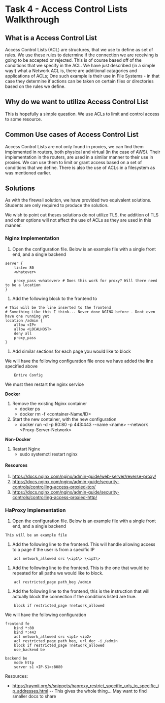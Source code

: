 # Task 4 - Access Control Lists Walkthrough 
## What is a Access Control List
Access Control Lists (ACL) are structures, that we use to define as set of rules. We use these rules to determine if the connection we are receiving is going to be accepted or rejected. This is of course based off of the conditions that we specify in the ACL. We have just described (in a simple way!) what a Network ACL is, there are additional catagories and applications of ACLs; One such example is their use in File Systems - in that case they determine if actions can be taken on certain files or directories based on the rules we define.
## Why do we want to utilize Access Control List 
This is hopefully a simple question. We use ACLs to limit and control access to some resource.
## Common Use cases of Access Control List
Access Control Lists are not only found in proxies, we can find them implemented in routers, both physical and virtual (in the case of AWS). Their implementation in the routers, are used in a similar manner to their use in proxies. We can use them to limit or grant access based on a set of conditions that we define. There is also the use of ACLs in a filesystem as was mentioned earlier. 

## Solutions
As with the firewall solution, we have provided two equivalent solutions. Students are only required to produce the <ONE-OF-Them> solution. 

We wish to point out theses solutions do not utilize TLS, the addition of TLS and other options will not affect the use of ACLs as they are used in this manner. 

### Nginx Implementation 
1. Open the configuration file. Below is an example file with a single front end, and a single backend 
```
server {
    listen 80
    <whatever>

    proxy_pass <whatever> # Does this work for proxy? Will there need to be a location
}

```
1. Add the following block to the frontend to
```
# This will be the line inserted to the frontend
# Something Like this I think... Never done NGINX before - Dont even have one running yet
location /admin {
    allow <IP>
    allow <LOCALHOST>
    deny all
    proxy_pass 
}
```
1. Add similar sections for each page you would like to block

We will have the following configuration file once we have added the line specified above
```
    Entire Config
```

We must then restart the nginx service

**Docker**
1. Remove the existing Nginx container 
    * docker ps 
    * docker rm -f \<container-Name/ID\>
1. Start the new container, with the new configuration 
    * docker run -d -p 80:80 -p 443:443 --name \<name\> --network \<Proxy-Server-Network\>

**Non-Docker**
1. Restart Nginx
    * sudo systemctl restart nginx

####  Resources
1. https://docs.nginx.com/nginx/admin-guide/web-server/reverse-proxy/
1. https://docs.nginx.com/nginx/admin-guide/security-controls/controlling-access-proxied-tcp/
1. https://docs.nginx.com/nginx/admin-guide/security-controls/controlling-access-proxied-http/


### HaProxy Implementation
1. Open the configuration file. Below is an example file with a single front end, and a single backend 
```
This will be an example file
```
1. Add the following line to the frontend. This will handle allowing access to a page if the user is from a specific IP 
```
    acl network_allowed src \<ip1\> \<ip2\>
```
1. Add the following line to the frontend. This is the one that would be repeated for all paths we would like to block. 
```
    acl restricted_page path_beg /admin
```
1. Add the following line to the frontend, this is the instruction that will actually block the connection if the conditions listed are true.
```
    block if restricted_page !network_allowed
```

We will have the following configuration 
```
frontend fe
    bind *:80
    bind *:443
    acl network_allowed src <ip1> <ip2>
    acl restricted_page path_beg, url_dec -i /admin
    block if restricted_page !network_allowed
    use_backend be

backend be
    mode http 
    server s1 <IP-S1>:8080
```


Resources:
* https://raymii.org/s/snippets/haproxy_restrict_specific_urls_to_specific_ip_addresses.html -- This gives the whole thing... May want to find smaller docs to share